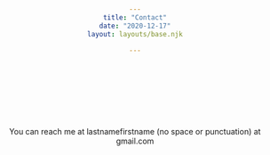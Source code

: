 ```yaml
---
title: "Contact"
date: "2020-12-17"
layout: layouts/base.njk

---
```

<style>
    body {
        text-align: center;
        }
</style>

<br>
<br>
<br>
<br>
<br>
<br>

You can reach me at lastnamefirstname (no space or punctuation) at gmail.com 
